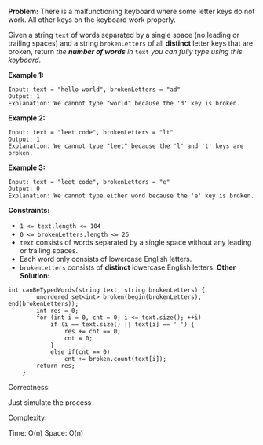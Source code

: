 **Problem:**
There is a malfunctioning keyboard where some letter keys do not work. All other keys on the keyboard work properly.

Given a string `text` of words separated by a single space (no leading or trailing spaces) and a string `brokenLetters` of all **distinct** letter keys that are broken, return *the **number of words** in* `text` *you can fully type using this keyboard*.

 

**Example 1:**

```
Input: text = "hello world", brokenLetters = "ad"
Output: 1
Explanation: We cannot type "world" because the 'd' key is broken.
```

**Example 2:**

```
Input: text = "leet code", brokenLetters = "lt"
Output: 1
Explanation: We cannot type "leet" because the 'l' and 't' keys are broken.
```

**Example 3:**

```
Input: text = "leet code", brokenLetters = "e"
Output: 0
Explanation: We cannot type either word because the 'e' key is broken.
```

 

**Constraints:**

- `1 <= text.length <= 104`
- `0 <= brokenLetters.length <= 26`
- `text` consists of words separated by a single space without any leading or trailing spaces.
- Each word only consists of lowercase English letters.
- `brokenLetters` consists of **distinct** lowercase English letters.
**Other Solution:**
```
int canBeTypedWords(string text, string brokenLetters) {
        unordered_set<int> broken(begin(brokenLetters), end(brokenLetters));
        int res = 0;
        for (int i = 0, cnt = 0; i <= text.size(); ++i)
            if (i == text.size() || text[i] == ' ') {
                res += cnt == 0;
                cnt = 0;
            }
            else if(cnt == 0)
                cnt += broken.count(text[i]);
        return res;
    }
```
Correctness:

Just simulate the process

Complexity:

Time: O(n)
Space: O(n)